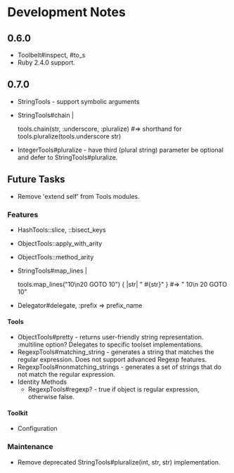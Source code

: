 # Development Notes

## 0.6.0

- Toolbelt#inspect, #to_s
- Ruby 2.4.0 support.

## 0.7.0

- StringTools - support symbolic arguments
- StringTools#chain |

  tools.chain(str, :underscore, :pluralize)
  #=> shorthand for tools.pluralize(tools.underscore str)

- IntegerTools#pluralize - have third (plural string) parameter be optional and defer to StringTools#pluralize.

## Future Tasks

- Remove 'extend self' from Tools modules.

### Features

- HashTools::slice, ::bisect_keys
- ObjectTools::apply_with_arity
- ObjectTools::method_arity
- StringTools#map_lines |

  tools.map_lines("10\n20 GOTO 10") { |str| "  #{str}" }
  #=> "  10\n  20 GOTO 10"
- Delegator#delegate, :prefix => prefix_name

#### Tools

- ObjectTools#pretty - returns user-friendly string representation. :multiline option? Delegates to specific toolset implementations.
- RegexpTools#matching_string - generates a string that matches the regular expression. Does not support advanced Regexp features.
- RegexpTools#nonmatching_strings - generates a set of strings that do not match the regular expression.
- Identity Methods
  - RegexpTools#regexp? - true if object is regular expression, otherwise false.

#### Toolkit

- Configuration

### Maintenance

- Remove deprecated StringTools#pluralize(int, str, str) implementation.
